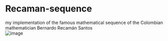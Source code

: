 # Recaman-sequence
my implementation of the famous mathematical sequence of the Colombian mathematician Bernardo Recamán Santos  
![image](https://github.com/SebastiaoJeronimo/Recaman-sequence/assets/99453107/4091dca9-5770-4db5-8046-530f6d76c2c0)

